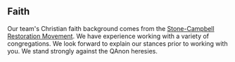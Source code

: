 ## Faith

Our team's Christian faith background comes from the [Stone-Campbell Restoration Movement](https://en.wikipedia.org/w/index.php?title=Restoration_Movement&oldid=1089584184).  We have experience working with a variety of congregations.  We look forward to explain our stances prior to working with you.  We stand strongly against the QAnon heresies.
